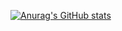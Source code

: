 [![Anurag's GitHub stats](https://github-readme-stats.vercel.app/api?username=enzoaf99)](https://github.com/anuraghazra/github-readme-stats)
